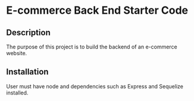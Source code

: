 # E-commerce Back End Starter Code

## Description
The purpose of this project is to build the backend of an e-commerce website.

## Installation
User must have node and dependencies such as Express and Sequelize installed.

